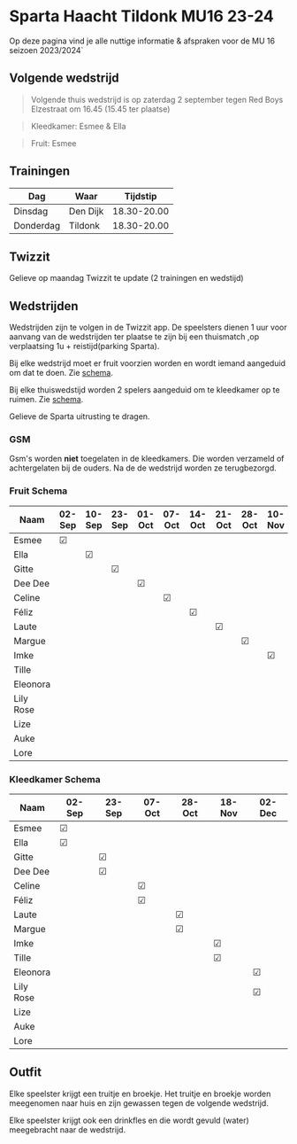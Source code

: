 # Sparta Haacht Tildonk MU16 23-24

Op deze pagina vind je alle nuttige informatie & afspraken voor de MU 16 seizoen 2023/2024`

## Volgende wedstrijd

> Volgende thuis wedstrijd is op zaterdag 2 september tegen Red Boys Elzestraat om 16.45 (15.45 ter plaatse)

> Kleedkamer: Esmee & Ella

> Fruit: Esmee


<!-- > Volgende uit wedstrijd is op zondag 10 september tegen Herent om 10.00 (09.00 ter plaatse of 08.45 vertrekken op Sparta) 

> Fruit: Ella -->


## Trainingen

Dag | Waar | Tijdstip
---|---|---
Dinsdag | Den Dijk | 18.30-20.00
Donderdag | Tildonk | 18.30-20.00

## Twizzit

Gelieve op maandag Twizzit te update (2 trainingen en wedstijd)

## Wedstrijden

Wedstrijden zijn te volgen in de Twizzit app. De speelsters dienen 1 uur voor aanvang van de wedstrijden ter plaatse te zijn bij een thuismatch ,op verplaatsing 1u + reistijd(parking Sparta).

Bij elke wedstrijd moet er fruit voorzien worden en wordt iemand aangeduid om dat te doen. Zie [schema](#fruit-schema).

Bij elke thuiswedstijd worden 2 spelers aangeduid om te kleedkamer op te ruimen. Zie [schema](#kleedkamer-schema).

Gelieve de Sparta uitrusting te dragen.

### GSM

Gsm's worden **niet** toegelaten in de kleedkamers. Die worden verzameld of achtergelaten bij de ouders. Na de de wedstrijd worden ze terugbezorgd.

### Fruit Schema

Naam        | 02-Sep    |10-Sep     |23-Sep     |01-Oct     |07-Oct     |14-Oct     |21-Oct     |28-Oct     |10-Nov     |18-Nov     |25-Nov     |02-Dec
---         |---        |---        |---    |---    |---    |---    |---    |---    |---    |---    |---    |---
Esmee	    |&#9745;    |           |       |       |       |       |       |       |       |       |       |
Ella	    |           |&#9745;    |       |       |       |       |       |       |       |       |       |
Gitte	    |           |           |&#9745;													
Dee Dee	    |           |           |       |&#9745;												
Celine	    |           |           |       |       |&#9745;										
Féliz	    |           |           |       |       |       |&#9745;									
Laute	    |           |           |       |       |       |       |&#9745;							
Margue	    |           |           |       |       |       |       |       |&#9745;						
Imke	    |           |           |       |       |       |       |       |       |&#9745;				
Tille	    |           |           |       |       |       |       |       |       |       |&#9745;			
Eleonora	|           |           |       |       |       |       |       |       |       |       |&#9745;	
Lily Rose	|           |           |       |       |       |       |       |       |       |       |       |&#9745;
Lize        |           |           |       |       |       |       |       |       |       |       |       |
Auke        |           |           |       |       |       |       |       |       |       |       |       |
Lore		|           |           |       |       |       |       |       |       |       |       |       |

### Kleedkamer Schema

Naam        | 02-Sep    |23-Sep     |07-Oct     |28-Oct     |18-Nov     |02-Dec
---         | ---       |---        |---        |---        |---        |---
Esmee	    |&#9745;    |           |           |           |           |
Ella	    |&#9745;    |           |           |           |           |
Gitte	    |           |&#9745;    |           |           |           |
Dee Dee	    |           |&#9745;    |           |           |           |
Celine	    |           |           |&#9745;    |           |           |
Féliz	    |           |           |&#9745;    |           |           |
Laute	    |           |           |           |&#9745;    |           |
Margue	    |           |           |           |&#9745;    |           |
Imke	    |           |           |           |           |&#9745;    |
Tille	    |           |           |           |           |&#9745;    |
Eleonora	|           |           |           |           |           |&#9745;
Lily Rose	|           |           |           |           |           |&#9745;
Lize        |           |           |           |           |           |
Auke        |           |           |           |           |           |
Lore        |           |           |           |           |           |

## Outfit 

Elke speelster krijgt een truitje en broekje. Het truitje en broekje worden meegenomen naar huis en zijn gewassen tegen de volgende wedstrijd. 

Elke speelster krijgt ook een drinkfles en die wordt gevuld (water) meegebracht naar de wedstrijd. 
